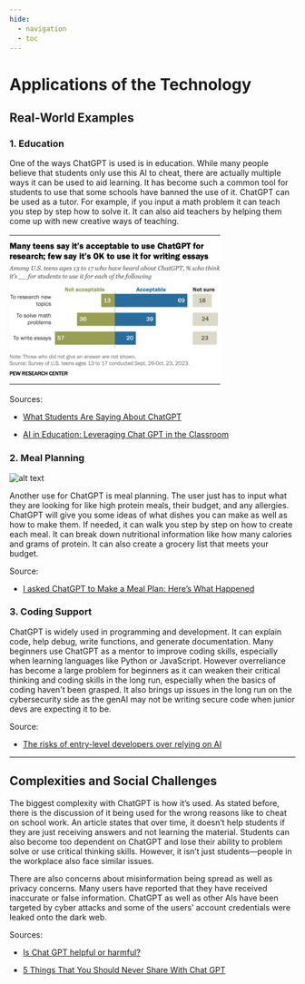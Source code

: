 ```yaml
---
hide:
  - navigation
  - toc
---
```

# Applications of the Technology

## Real-World Examples

### 1. Education

One of the ways ChatGPT is used is in education. While many people believe that students only use this AI to cheat, there are actually multiple ways it can be used to aid learning. It has become such a common tool for students to use that some schools have banned the use of it. ChatGPT can be used as a tutor. For example, if you input a math problem it can teach you step by step how to solve it. It can also aid teachers by helping them come up with new creative ways of teaching.

![alt text](image.png)

Sources:

- [What Students Are Saying About ChatGPT](https://www.nytimes.com/2023/02/02/learning/students-chatgpt.html)

- [AI in Education: Leveraging Chat GPT in the Classroom](https://www.learning.com/blog/chat-gpt-classroom/)

### 2. Meal Planning

![alt text](https://www.shape.com/thmb/T_mImupEDPhk5BfvSlpPM0KldMQ=/750x0/filters:no_upscale():max_bytes(150000):strip_icc():format(webp)/Screenshot2023-05-26at11.15.23AM-e0964b2423754e5b8fbfe2e3a9404354.jpg)

Another use for ChatGPT is meal planning. The user just has to input what they are looking for like high protein meals, their budget, and any allergies. ChatGPT will give you some ideas of what dishes you can make as well as how to make them. If needed, it can walk you step by step on how to create each meal. It can break down nutritional information like how many calories and grams of protein. It can also create a grocery list that meets your budget.

Source:

- [I asked ChatGPT to Make a Meal Plan: Here’s What Happened](https://www.shape.com/chatgpt-meal-plan-7503676)

### 3. Coding Support

ChatGPT is widely used in programming and development. It can explain code, help debug, write functions, and generate documentation. Many beginners use ChatGPT as a mentor to improve coding skills, especially when learning languages like Python or JavaScript. However overreliance has become a large problem for beginners as it can weaken their critical thinking and coding skills in the long run, especially when the basics of coding haven't been grasped. It also brings up issues in the long run on the cybersecurity side as the genAI may not be writing secure code when junior devs are expecting it to be.

Source:

- [The risks of entry-level developers over relying on AI](https://www.csoonline.com/article/3951403/the-risks-of-entry-level-developers-over-relying-on-ai.html)

---

## Complexities and Social Challenges

The biggest complexity with ChatGPT is how it’s used. As stated before, there is the discussion of it being used for the wrong reasons like to cheat on school work. An article states that over time, it doesn’t help students if they are just receiving answers and not learning the material. Students can also become too dependent on ChatGPT and lose their ability to problem solve or use critical thinking skills. However, it isn’t just students—people in the workplace also face similar issues.

There are also concerns about misinformation being spread as well as privacy concerns. Many users have reported that they have received inaccurate or false information. ChatGPT as well as other AIs have been targeted by cyber attacks and some of the users’ account credentials were leaked onto the dark web.

Sources:

- [Is Chat GPT helpful or harmful?](https://www.1851chronicle.org/post/is-chat-gpt-helpful-or-harmful)

- [5 Things That You Should Never Share With Chat GPT](https://agileblue.com/5-things-that-you-should-never-share-with-chat-gpt/)
